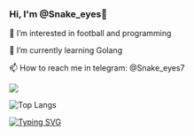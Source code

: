 ### Hi, I'm @Snake_eyes👋

👀 I’m interested in football and programming

🌱 I’m currently learning Golang

📫 How to reach me in telegram: @Snake_eyes7

![](https://komarev.com/ghpvc/?username=Snake1-1eyes)

![Top Langs](https://github-readme-stats.vercel.app/api/top-langs/?username=Snake1-1eyes&layout=compact&hide=QML,C,Cython&size_weight=0.5&count_weight=0.5)


[![Typing SVG](https://readme-typing-svg.herokuapp.com?font=Fira+Code&weight=300&size=14&pause=1000&background=000000&center=true&vCenter=true&random=false&width=300&height=30&lines=%D0%9D%D0%B8%D1%87%D1%82%D0%BE+%D0%BD%D0%B5+%D0%B8%D1%81%D1%82%D0%B8%D0%BD%D0%BD%D0%BE%2C+%D0%B2%D1%81%D1%91+%D0%B4%D0%BE%D0%B7%D0%B2%D0%BE%D0%BB%D0%B5%D0%BD%D0%BE)](https://git.io/typing-svg)

<!--
**Snake1-1eyes/Snake1-1eyes** is a ✨ _special_ ✨ repository because its `README.md` (this file) appears on your GitHub profile.

Here are some ideas to get you started:

- 🔭 I’m currently working on ...
- 🌱 I’m currently learning ...
- 👯 I’m looking to collaborate on ...
- 🤔 I’m looking for help with ...
- 💬 Ask me about ...
- 📫 How to reach me: ...
- 😄 Pronouns: ...
- ⚡ Fun fact: ...
-->
